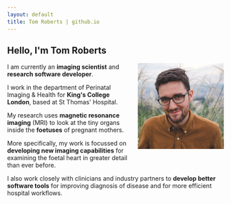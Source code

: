 ```yaml
---
layout: default
title: Tom Roberts | github.io
---
```


## Hello, I'm Tom Roberts

<img src="assets/tom-roberts-photo1.jpg"
    alt="Tom Roberts photograph"
    style="float: right; margin-left: 15px; margin-bottom: 15px;"
    width=200px />

I am currently an **imaging scientist** and **research software developer**.

I work in the department of Perinatal Imaging & Health for **King's College London**, based at St Thomas' Hospital.

My research uses **magnetic resonance imaging** (MRI) to look at the tiny organs inside the **foetuses** of pregnant mothers.

More specifically, my work is focussed on **developing new imaging capabilities** for examining the foetal heart in greater detail than ever before.

I also work closely with clinicians and industry partners to **develop better software tools** for improving diagnosis of disease and for more efficient hospital workflows.

<br />